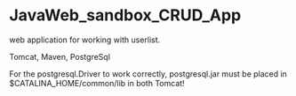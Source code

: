 # JavaWeb_sandbox_CRUD_App
web application for working with userlist.

Tomcat, Maven, PostgreSql

For the postgresql.Driver to work correctly, postgresql.jar must be placed in $CATALINA_HOME/common/lib in both Tomcat!
